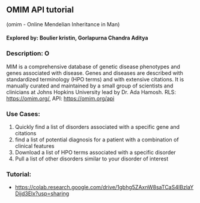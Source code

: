 ## OMIM API tutorial
(omim - Online Mendelian Inheritance in Man)

#### Explored by: Boulier kristin, Gorlapurna Chandra Aditya

### Description: O

MIM is a comprehensive database of genetic disease phenotypes and genes associated
with disease. Genes and diseases are described with standardized terminology (HPO terms) and with
extensive citations. It is manually curated and maintained by a small group of scientists and clinicians at
Johns Hopkins University lead by Dr. Ada Hamosh. RLS: https://omim.org/, API: https://omim.org/api

### Use Cases:

1. Quickly find a list of disorders associated with a specific gene and citations
2. find a list of potential diagnosis for a patient with a combination of clinical features
3. Download a list of HPO terms associated with a specific disorder
4. Pull a list of other disorders similar to your disorder of interest

### Tutorial:
- https://colab.research.google.com/drive/1gbhg5ZAxnW8saTCaS4IBzlaYDijd3Elx?usp=sharing

